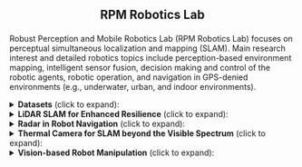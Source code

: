 <h2 align="center"> <p> RPM Robotics Lab </p></h2>

Robust Perception and Mobile Robotics Lab (RPM Robotics Lab) focuses on perceptual simultaneous localization and mapping (SLAM). Main research interest and detailed robotics topics include perception-based environment mapping, intelligent sensor fusion, decision making and control of the robotic agents, robotic operation, and navigation in GPS-denied environments (e.g., underwater, urban, and indoor environments).
<details>
  <summary><strong>Datasets</strong> (click to expand):</summary>
  
  - 📂 [Complex Urban Dataset](https://sites.google.com/view/complex-urban-dataset) : Complex Urban Dataset with Multi-level Sensors from Highly Diverse Urban Environments;
  - 📂 [MulRan](https://sites.google.com/view/mulran-pr/home) : Multimodal Range Dataset for Urban Place Recognition;
  - 📂 [STheReO Dataset](https://sites.google.com/view/rpmsthereo/) : Stereo Thermal Dataset for Research in Odometry and Mapping;
  - 📂 [TRansPose](https://sites.google.com/view/transpose-dataset/) : Large-Scale Multispectral Dataset for Transparent Object;
  - 📂 [HeLiPR Dataset](https://sites.google.com/view/heliprdataset) : Heterogeneous LiDAR Dataset for inter-LiDAR Place Recognition;
</details>

<details>
  <summary><strong>LiDAR SLAM for Enhanced Resilience</strong> (click to expand):</summary>
  
  - 📂 [Scan Context (IROS'18)](https://github.com/gisbi-kim/scancontext_tro) : Egocentric Spatial Descriptor for Place Recognition within 3D Point Cloud Map;
  - 📂 [Scan Context++ (T-RO'22)](https://github.com/gisbi-kim/scancontext_tro) : Structural Place Recognition Robust to Rotation and Lateral Variations in Urban Environments;
  - 📂 [MA-LIO (RA-L'23)](https://github.com/minwoo0611/MA-LIO) : Asynchronous Multiple LiDAR-Inertial Odometry using Point-wise Inter-LiDAR Uncertainty Propagation;
</details>

<details>
  <summary><strong>Radar in Robot Navigation</strong> (click to expand):</summary>
  
  - 📂 [PhaRaO (ICRA'20)](https://github.com/hyesu-jang/PhaRaO_gtsam) : Direct Radar Odometry using Phase Correlation;
  - 📂 [RaPlace (IROS'23)](https://github.com/hyesu-jang/RaPlace) : Place Recognition for Imaging Radar using Radon Transform and Mutable Threshold;
</details>

<details>
  <summary><strong>Thermal Camera for SLAM beyond the Visible Spectrum</strong> (click to expand):</summary>
  
  - 📂 [sRGB-TIR (ICRA'23)](https://github.com/RPM-Robotics-Lab/sRGB-TIR) : Edge-guided Multi-domain RGB-to-TIR image Translation for Training Vision Tasks with Challenging Labels;
</details>

<details>
  <summary><strong>Vision-based Robot Manipulation</strong> (click to expand):</summary>
  
  - 📂 [PrimA6D (RA-L'20)](https://github.com/MyungHwanJeon/PrimA6D) : Rotational Primitive Reconstruction for Enhanced and Robust 6D Pose Estimation;
  - 📂 [PrimA6D++ (RA-L'22)](https://github.com/MyungHwanJeon/PrimA6D) : Ambiguity-Aware Multi-Object Pose Optimization for Visually-Assisted Robot Manipulation;
</details>
